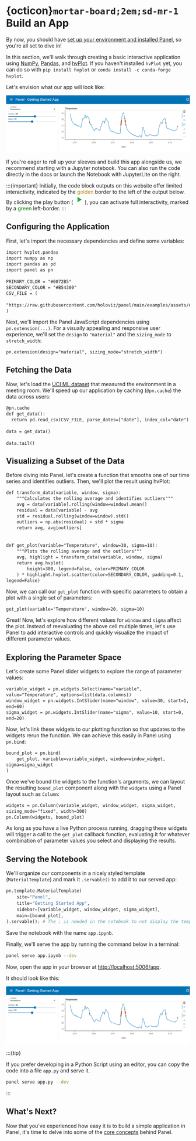 # {octicon}`mortar-board;2em;sd-mr-1` Build an App

By now, you should have [set up your environment and installed Panel](installation.md), so you're all set to dive in!

In this section, we'll walk through creating a basic interactive application using [NumPy](https://numpy.org/), [Pandas](https://pandas.pydata.org/), and [hvPlot](https://hvplot.holoviz.org/). If you haven't installed `hvPlot` yet, you can do so with `pip install hvplot` or `conda install -c conda-forge hvplot`.

Let's envision what our app will look like:

![Getting Started App](../_static/images/getting_started_app.png)

If you're eager to roll up your sleeves and build this app alongside us, we recommend starting with a Jupyter notebook. You can also run the code directly in the docs or launch the Notebook with JupyterLite on the right.

:::{important}
Initially, the code block outputs on this website offer limited interactivity, indicated by the <font color="darkgoldenrod">golden</font> border to the left of the output below. By clicking the play button (<svg class="pyodide-run-icon" style="width:32px;height:25px" viewBox="0 0 24 24"> <path stroke="none" fill="#28a745" d="M8,5.14V19.14L19,12.14L8,5.14Z"></path> </svg>), you can activate full interactivity, marked by a <font color="green">green</font> left-border.
:::

## Configuring the Application

First, let's import the necessary dependencies and define some variables:

```{pyodide}
import hvplot.pandas
import numpy as np
import pandas as pd
import panel as pn

PRIMARY_COLOR = "#0072B5"
SECONDARY_COLOR = "#B54300"
CSV_FILE = (
    "https://raw.githubusercontent.com/holoviz/panel/main/examples/assets/occupancy.csv"
)
```

Next, we'll import the Panel JavaScript dependencies using `pn.extension(...)`. For a visually appealing and responsive user experience, we'll set the `design` to `"material"` and the `sizing_mode` to `stretch_width`:

```{pyodide}
pn.extension(design="material", sizing_mode="stretch_width")
```

## Fetching the Data

Now, let's load the [UCI ML dataset](http://archive.ics.uci.edu/dataset/357/occupancy+detection) that measured the environment in a meeting room. We'll speed up our application by caching (`@pn.cache`) the data across users:

```{pyodide}
@pn.cache
def get_data():
  return pd.read_csv(CSV_FILE, parse_dates=["date"], index_col="date")

data = get_data()

data.tail()
```

## Visualizing a Subset of the Data

Before diving into Panel, let's create a function that smooths one of our time series and identifies outliers. Then, we'll plot the result using hvPlot:

```{pyodide}
def transform_data(variable, window, sigma):
    """Calculates the rolling average and identifies outliers"""
    avg = data[variable].rolling(window=window).mean()
    residual = data[variable] - avg
    std = residual.rolling(window=window).std()
    outliers = np.abs(residual) > std * sigma
    return avg, avg[outliers]


def get_plot(variable="Temperature", window=30, sigma=10):
    """Plots the rolling average and the outliers"""
    avg, highlight = transform_data(variable, window, sigma)
    return avg.hvplot(
        height=300, legend=False, color=PRIMARY_COLOR
    ) * highlight.hvplot.scatter(color=SECONDARY_COLOR, padding=0.1, legend=False)
```

Now, we can call our `get_plot` function with specific parameters to obtain a plot with a single set of parameters:

```{pyodide}
get_plot(variable='Temperature', window=20, sigma=10)
```

Great! Now, let's explore how different values for `window` and `sigma` affect the plot. Instead of reevaluating the above cell multiple times, let's use Panel to add interactive controls and quickly visualize the impact of different parameter values.

## Exploring the Parameter Space

Let's create some Panel slider widgets to explore the range of parameter values:

```{pyodide}
variable_widget = pn.widgets.Select(name="variable", value="Temperature", options=list(data.columns))
window_widget = pn.widgets.IntSlider(name="window", value=30, start=1, end=60)
sigma_widget = pn.widgets.IntSlider(name="sigma", value=10, start=0, end=20)
```

Now, let's link these widgets to our plotting function so that updates to the widgets rerun the function. We can achieve this easily in Panel using `pn.bind`:

```{pyodide}
bound_plot = pn.bind(
    get_plot, variable=variable_widget, window=window_widget, sigma=sigma_widget
)
```

Once we've bound the widgets to the function's arguments, we can layout the resulting `bound_plot` component along with the `widgets` using a Panel layout such as `Column`:

```{pyodide}
widgets = pn.Column(variable_widget, window_widget, sigma_widget, sizing_mode="fixed", width=300)
pn.Column(widgets, bound_plot)
```

As long as you have a live Python process running, dragging these widgets will trigger a call to the `get_plot` callback function, evaluating it for whatever combination of parameter values you select and displaying the results.

## Serving the Notebook

We'll organize our components in a nicely styled template (`MaterialTemplate`) and mark it `.servable()` to add it to our served app:

```python
pn.template.MaterialTemplate(
    site="Panel",
    title="Getting Started App",
    sidebar=[variable_widget, window_widget, sigma_widget],
    main=[bound_plot],
).servable(); # The ; is needed in the notebook to not display the template. Its not needed in a script
```

Save the notebook with the name `app.ipynb`.

Finally, we'll serve the app by running the command below in a terminal:

```bash
panel serve app.ipynb --dev
```

Now, open the app in your browser at [http://localhost:5006/app](http://localhost:5006/app).

It should look like this:

![Getting Started App](../_static/images/getting_started_app.png)

:::{tip}

If you prefer developing in a Python Script using an editor, you can copy the code into a file `app.py` and serve it.

```bash
panel serve app.py --dev
```

:::

## What's Next?

Now that you've experienced how easy it is to build a simple application in Panel, it's time to delve into some of the [core concepts](core_concepts.md) behind Panel.
